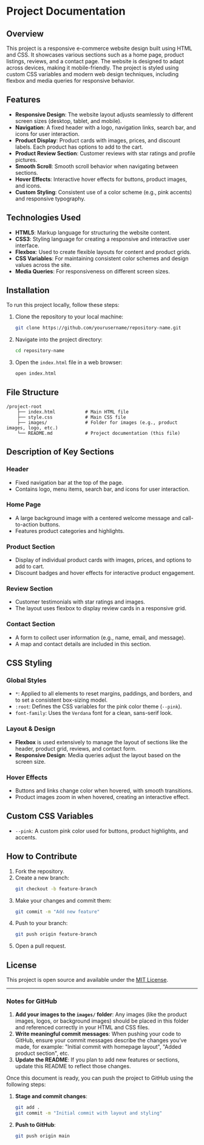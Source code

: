 

# Project Documentation

## Overview

This project is a responsive e-commerce website design built using HTML and CSS. It showcases various sections such as a home page, product listings, reviews, and a contact page. The website is designed to adapt across devices, making it mobile-friendly. The project is styled using custom CSS variables and modern web design techniques, including flexbox and media queries for responsive behavior.

## Features

- **Responsive Design**: The website layout adjusts seamlessly to different screen sizes (desktop, tablet, and mobile).
- **Navigation**: A fixed header with a logo, navigation links, search bar, and icons for user interaction.
- **Product Display**: Product cards with images, prices, and discount labels. Each product has options to add to the cart.
- **Product Review Section**: Customer reviews with star ratings and profile pictures.
- **Smooth Scroll**: Smooth scroll behavior when navigating between sections.
- **Hover Effects**: Interactive hover effects for buttons, product images, and icons.
- **Custom Styling**: Consistent use of a color scheme (e.g., pink accents) and responsive typography.

## Technologies Used

- **HTML5**: Markup language for structuring the website content.
- **CSS3**: Styling language for creating a responsive and interactive user interface.
- **Flexbox**: Used to create flexible layouts for content and product grids.
- **CSS Variables**: For maintaining consistent color schemes and design values across the site.
- **Media Queries**: For responsiveness on different screen sizes.

## Installation

To run this project locally, follow these steps:

1. Clone the repository to your local machine:
   ```bash
   git clone https://github.com/yourusername/repository-name.git
   ```
2. Navigate into the project directory:
   ```bash
   cd repository-name
   ```
3. Open the `index.html` file in a web browser:
   ```bash
   open index.html
   ```

## File Structure

```
/project-root
    ├── index.html           # Main HTML file
    ├── style.css            # Main CSS file
    ├── images/              # Folder for images (e.g., product images, logo, etc.)
    └── README.md            # Project documentation (this file)
```

## Description of Key Sections

### Header
- Fixed navigation bar at the top of the page.
- Contains logo, menu items, search bar, and icons for user interaction.

### Home Page
- A large background image with a centered welcome message and call-to-action buttons.
- Features product categories and highlights.

### Product Section
- Display of individual product cards with images, prices, and options to add to cart.
- Discount badges and hover effects for interactive product engagement.

### Review Section
- Customer testimonials with star ratings and images.
- The layout uses flexbox to display review cards in a responsive grid.

### Contact Section
- A form to collect user information (e.g., name, email, and message).
- A map and contact details are included in this section.

## CSS Styling

### Global Styles
- `*`: Applied to all elements to reset margins, paddings, and borders, and to set a consistent box-sizing model.
- `:root`: Defines the CSS variables for the pink color theme (`--pink`).
- `font-family`: Uses the `Verdana` font for a clean, sans-serif look.

### Layout & Design
- **Flexbox** is used extensively to manage the layout of sections like the header, product grid, reviews, and contact form.
- **Responsive Design**: Media queries adjust the layout based on the screen size. 

### Hover Effects
- Buttons and links change color when hovered, with smooth transitions.
- Product images zoom in when hovered, creating an interactive effect.

## Custom CSS Variables

- `--pink`: A custom pink color used for buttons, product highlights, and accents.

## How to Contribute

1. Fork the repository.
2. Create a new branch:
   ```bash
   git checkout -b feature-branch
   ```
3. Make your changes and commit them:
   ```bash
   git commit -m "Add new feature"
   ```
4. Push to your branch:
   ```bash
   git push origin feature-branch
   ```
5. Open a pull request.

## License

This project is open source and available under the [MIT License](LICENSE).

---

### Notes for GitHub

1. **Add your images to the `images/` folder**: Any images (like the product images, logos, or background images) should be placed in this folder and referenced correctly in your HTML and CSS files.
2. **Write meaningful commit messages**: When pushing your code to GitHub, ensure your commit messages describe the changes you’ve made, for example: "Initial commit with homepage layout", "Added product section", etc.
3. **Update the README**: If you plan to add new features or sections, update this README to reflect those changes.

Once this document is ready, you can push the project to GitHub using the following steps:
1. **Stage and commit changes**:
   ```bash
   git add .
   git commit -m "Initial commit with layout and styling"
   ```
2. **Push to GitHub**:
   ```bash
   git push origin main
   ```
